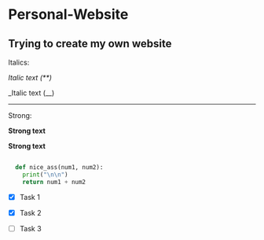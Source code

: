 # Personal-Website
## Trying to create my own website

Italics:

*Italic text (**)*

_Italic text (__)
___
Strong:

**Strong text**

__Strong text__


```python

  def nice_ass(num1, num2):
    print("\n\n")
    return num1 + num2

```

<!-- Task List -->
* [x] Task 1
* [x] Task 2
* [ ] Task 3

